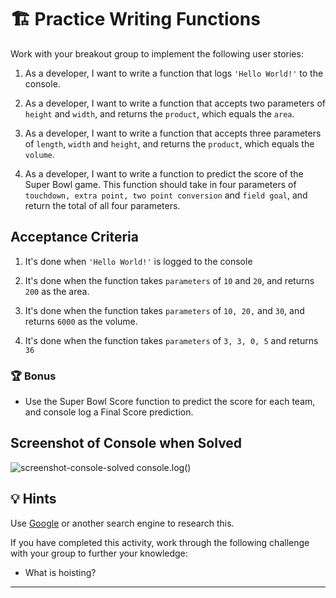 # 🏗️ Practice Writing Functions

Work with your breakout group to implement the following user stories:

1. As a developer, I want to write a function that logs ```'Hello World!'``` to the console.

2. As a developer, I want to write a function that accepts two parameters of ```height``` and ```width```, and returns the ```product```, which equals the ```area```.

3. As a developer, I want to write a function that accepts three parameters of ```length```, ```width``` and ```height```, and returns the ```product```, which equals the ```volume```.

4. As a developer, I want to write a function to predict the score of the Super Bowl game. This function should take in four parameters of ```touchdown, extra point, two point conversion``` and ```field goal```, and return the total of all four parameters.

## Acceptance Criteria

1. It's done when ```'Hello World!'``` is logged to the console

2. It's done when the function takes ```parameters``` of ```10``` and ```20```, and returns ```200``` as the area.

3. It's done when the function takes ```parameters``` of ```10, 20,``` and ```30```, and returns ```6000``` as the volume.

4. It's done when the function takes ```parameters``` of ```3, 3, 0, 5``` and returns ```36```

### 🏆 Bonus

* Use the Super Bowl Score function to predict the score for each team, and console log a Final Score prediction.

## Screenshot of Console when Solved

![screenshot-console-solved](../assets/images/screenshot-solved.png)
console.log()

## 💡 Hints

Use [Google](https://www.google.com) or another search engine to research this.

If you have completed this activity, work through the following challenge with your group to further your knowledge:

* What is hoisting?

---
